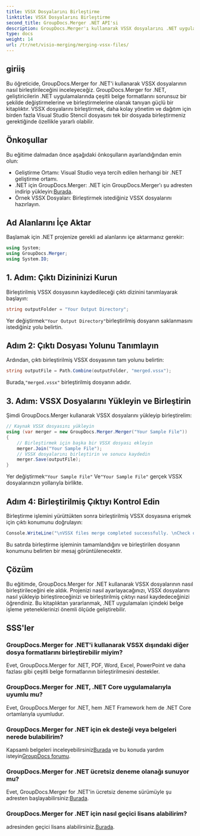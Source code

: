 ```yaml
---
title: VSSX Dosyalarını Birleştirme
linktitle: VSSX Dosyalarını Birleştirme
second_title: GroupDocs.Merger .NET API'si
description: GroupDocs.Merger'ı kullanarak VSSX dosyalarını .NET uygulamalarında zahmetsizce nasıl birleştireceğinizi öğrenin ve belge yönetimi verimliliğini artırın.
type: docs
weight: 14
url: /tr/net/visio-merging/merging-vssx-files/
---
```

## giriiş
Bu öğreticide, GroupDocs.Merger for .NET'i kullanarak VSSX dosyalarının nasıl birleştirileceğini inceleyeceğiz. GroupDocs.Merger for .NET, geliştiricilerin .NET uygulamalarında çeşitli belge formatlarını sorunsuz bir şekilde değiştirmelerine ve birleştirmelerine olanak tanıyan güçlü bir kitaplıktır. VSSX dosyalarını birleştirmek, daha kolay yönetim ve dağıtım için birden fazla Visual Studio Stencil dosyasını tek bir dosyada birleştirmeniz gerektiğinde özellikle yararlı olabilir.
## Önkoşullar
Bu eğitime dalmadan önce aşağıdaki önkoşulların ayarlandığından emin olun:
- Geliştirme Ortamı: Visual Studio veya tercih edilen herhangi bir .NET geliştirme ortamı.
-  .NET için GroupDocs.Merger: .NET için GroupDocs.Merger'ı şu adresten indirip yükleyin:[Burada](https://releases.groupdocs.com/merger/net/).
- Örnek VSSX Dosyaları: Birleştirmek istediğiniz VSSX dosyalarını hazırlayın.

## Ad Alanlarını İçe Aktar
Başlamak için .NET projenize gerekli ad alanlarını içe aktarmanız gerekir:
```csharp
using System; 
using GroupDocs.Merger;
using System.IO;
```
## 1. Adım: Çıktı Dizininizi Kurun
Birleştirilmiş VSSX dosyasının kaydedileceği çıktı dizinini tanımlayarak başlayın:
```csharp
string outputFolder = "Your Output Directory";
```
 Yer değiştirmek`"Your Output Directory"`birleştirilmiş dosyanın saklanmasını istediğiniz yolu belirtin.
## Adım 2: Çıktı Dosyası Yolunu Tanımlayın
Ardından, çıktı birleştirilmiş VSSX dosyasının tam yolunu belirtin:
```csharp
string outputFile = Path.Combine(outputFolder, "merged.vssx");
```
 Burada,`"merged.vssx"` birleştirilmiş dosyanın adıdır.
## 3. Adım: VSSX Dosyalarını Yükleyin ve Birleştirin
Şimdi GroupDocs.Merger kullanarak VSSX dosyalarını yükleyip birleştirelim:
```csharp
// Kaynak VSSX dosyasını yükleyin
using (var merger = new GroupDocs.Merger.Merger("Your Sample File"))
{
    // Birleştirmek için başka bir VSSX dosyası ekleyin
    merger.Join("Your Sample File");
    // VSSX dosyalarını birleştirin ve sonucu kaydedin
    merger.Save(outputFile);
}
```
 Yer değiştirmek`"Your Sample File"` Ve`"Your Sample File"` gerçek VSSX dosyalarınızın yollarıyla birlikte.
## Adım 4: Birleştirilmiş Çıktıyı Kontrol Edin
Birleştirme işlemini yürüttükten sonra birleştirilmiş VSSX dosyasına erişmek için çıktı konumunu doğrulayın:
```csharp
Console.WriteLine("\nVSSX files merge completed successfully. \nCheck output in {0}", outputFolder);
```
Bu satırda birleştirme işleminin tamamlandığını ve birleştirilen dosyanın konumunu belirten bir mesaj görüntülenecektir.

## Çözüm
Bu eğitimde, GroupDocs.Merger for .NET kullanarak VSSX dosyalarının nasıl birleştirileceğini ele aldık. Projenizi nasıl ayarlayacağınızı, VSSX dosyalarını nasıl yükleyip birleştireceğinizi ve birleştirilmiş çıktıyı nasıl kaydedeceğinizi öğrendiniz. Bu kitaplıktan yararlanmak, .NET uygulamaları içindeki belge işleme yeteneklerinizi önemli ölçüde geliştirebilir.

## SSS'ler
### GroupDocs.Merger for .NET'i kullanarak VSSX dışındaki diğer dosya formatlarını birleştirebilir miyim?
Evet, GroupDocs.Merger for .NET, PDF, Word, Excel, PowerPoint ve daha fazlası gibi çeşitli belge formatlarının birleştirilmesini destekler.
### GroupDocs.Merger for .NET, .NET Core uygulamalarıyla uyumlu mu?
Evet, GroupDocs.Merger for .NET, hem .NET Framework hem de .NET Core ortamlarıyla uyumludur.
### GroupDocs.Merger for .NET için ek desteği veya belgeleri nerede bulabilirim?
 Kapsamlı belgeleri inceleyebilirsiniz[Burada](https://reference.groupdocs.com/merger/net/) ve bu konuda yardım isteyin[GroupDocs forumu](https://forum.groupdocs.com/c/merger/32).
### GroupDocs.Merger for .NET ücretsiz deneme olanağı sunuyor mu?
 Evet, GroupDocs.Merger for .NET'in ücretsiz deneme sürümüyle şu adresten başlayabilirsiniz:[Burada](https://releases.groupdocs.com/).
### GroupDocs.Merger for .NET için nasıl geçici lisans alabilirim?
 adresinden geçici lisans alabilirsiniz.[Burada](https://purchase.groupdocs.com/temporary-license/).

